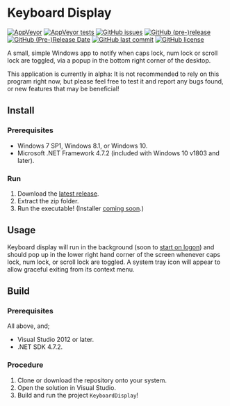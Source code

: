 # Keyboard Display
[![AppVeyor](https://img.shields.io/appveyor/ci/banksio/KeyboardDisplay.svg)](https://ci.appveyor.com/project/banksio/keyboarddisplay)
[![AppVeyor tests](https://img.shields.io/appveyor/tests/banksio/KeyboardDisplay.svg)](https://ci.appveyor.com/project/banksio/keyboarddisplay/build/tests)
[![GitHub issues](https://img.shields.io/github/issues/banksio/KeyboardDisplay.svg)](https://github.com/banksio/KeyboardDisplay/issues)
[![GitHub (pre-)release](https://img.shields.io/github/release/banksio/KeyboardDisplay/all.svg)](https://github.com/banksio/KeyboardDisplay/releases/latest)
[![GitHub (Pre-)Release Date](https://img.shields.io/github/release-date-pre/banksio/KeyboardDisplay.svg)](https://github.com/banksio/KeyboardDisplay/releases/latest)
[![GitHub last commit](https://img.shields.io/github/last-commit/banksio/KeyboardDisplay.svg)](https://github.com/banksio/KeyboardDisplay/commits)
[![GitHub license](https://img.shields.io/github/license/banksio/KeyboardDisplay.svg)](https://github.com/banksio/KeyboardDisplay)

A small, simple Windows app to notify when caps lock, num lock or scroll lock are toggled, via a popup in the bottom right corner of the desktop.

This application is currently in alpha: It is not recommended to rely on this program right now, but please feel free to test it and report any bugs found, or new features that may be beneficial!
## Install
### Prerequisites
* Windows 7 SP1, Windows 8.1, or Windows 10.
* Microsoft .NET Framework 4.7.2 (included with Windows 10 v1803 and later).
### Run
1. Download the [latest release](https://github.com/banksio/KeyboardDisplay/releases/latest).
2. Extract the zip folder.
3. Run the executable! (Installer [coming soon](https://github.com/banksio/KeyboardDisplay/issues/6).)
## Usage
Keyboard display will run in the background (soon to [start on logon](https://github.com/banksio/KeyboardDisplay/issues/7)) and should pop up in the lower right hand corner of the screen whenever caps lock, num lock, or scroll lock are toggled.
A system tray icon will appear to allow graceful exiting from its context menu.
## Build
### Prerequisites
All above, and;
* Visual Studio 2012 or later.
* .NET SDK 4.7.2.
### Procedure
1. Clone or download the repository onto your system.
2. Open the solution in Visual Studio.
3. Build and run the project `KeyboardDisplay`!
